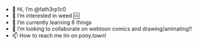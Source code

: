 - 👋 Hi, I’m @fath3rp1c0
- 👀 I’m interested in weed :cool:
- 🌱 I’m currently learning 6 things
- 💞️ I’m looking to collaborate on webtoon comics and drawing/animating!!
- 📫 How to reach me Im on pony.town!

<!---

giggles


--->

